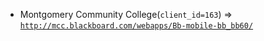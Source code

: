  - Montgomery Community College(`client_id=163`) => [`http://mcc.blackboard.com/webapps/Bb-mobile-bb_bb60/`](http://mcc.blackboard.com/webapps/Bb-mobile-bb_bb60/)
